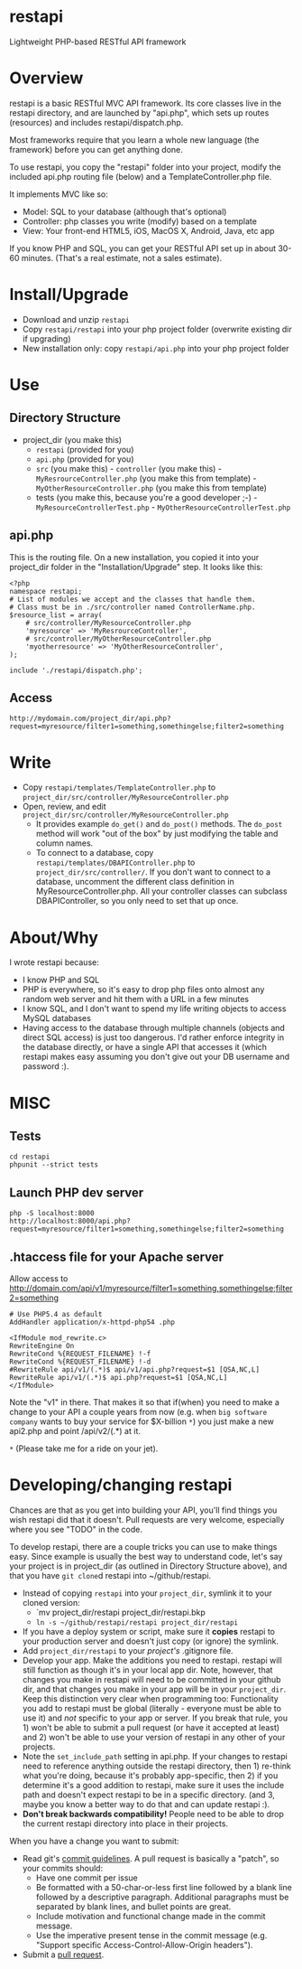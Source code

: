 restapi
=======

Lightweight PHP-based RESTful API framework

Overview
========

restapi is a basic RESTful MVC API framework.  Its core classes live in
the restapi directory, and are launched by "api.php", which sets up
routes (resources) and includes restapi/dispatch.php.

Most frameworks require that you learn a whole new language (the framework)
before you can get anything done.

To use restapi, you copy the "restapi" folder into your project, modify
the included api.php routing file (below) and a TemplateController.php file.

It implements MVC like so:

- Model: SQL to your database (although that's optional)
- Controller: php classes you write (modify) based on a template
- View: Your front-end HTML5, iOS, MacOS X, Android, Java, etc app

If you know PHP and SQL, you can get your RESTful API set up in about
30-60 minutes.  (That's a real estimate, not a sales estimate).

Install/Upgrade
=======================

- Download and unzip `restapi`
- Copy `restapi/restapi` into your php project folder (overwrite existing dir
  if upgrading)
- New installation only: copy `restapi/api.php` into your php project folder

Use
=====

Directory Structure
-------------------

- project_dir (you make this)
  - `restapi`  (provided for you)
  - `api.php`  (provided for you)
  - `src`  (you make this)
        - `controller` (you make this)
            - `MyResrourceController.php` (you make this from template)
            - `MyOtherResourceController.php` (you make this from template)
  - tests  (you make this, because you're a good developer ;-)
        - `MyResourceControllerTest.php`
        - `MyOtherResourceControllerTest.php`

api.php
-------

This is the routing file.  On a new installation, you copied it into your project_dir folder in the "Installation/Upgrade" step.  It looks like this:

    <?php
    namespace restapi;
    # List of modules we accept and the classes that handle them.
    # Class must be in ./src/controller named ControllerName.php.
    $resource_list = array(
        # src/controller/MyResourceController.php
        'myresource' => 'MyResrourceController',
        # src/controller/MyOtherResourceController.php
        'myotherresource' => 'MyOtherResourceController',
    );

    include './restapi/dispatch.php';

Access
------

`http://mydomain.com/project_dir/api.php?request=myresource/filter1=something,somethingelse;filter2=something`

Write
=====

- Copy `restapi/templates/TemplateController.php` to
  `project_dir/src/controller/MyResourceController.php`
- Open, review, and edit `project_dir/src/controller/MyResourceController.php`
    - It provides example `do_get()` and `do_post()` methods.  The `do_post`
        method will work "out of the box" by just modifying the table and
        column names.
    - To connect to a database, copy `restapi/templates/DBAPIController.php`
      to `project_dir/src/controller/`.  If you don't want to connect to
      a database, uncomment the different class definition in
      MyResourceController.php.  All your controller classes can subclass
      DBAPIController, so you only need to set that up once.

About/Why
=========

I wrote restapi because:

- I know PHP and SQL
- PHP is everywhere, so it's easy to drop php files onto almost any random
  web server and hit them with a URL in a few minutes
- I know SQL, and I don't want to spend my life writing objects to access
  MySQL databases
- Having access to the database through multiple channels (objects and direct
  SQL access) is just too dangerous.  I'd rather enforce integrity in
  the database directly, or have a single API that accesses it (which restapi
  makes easy assuming you don't give out your DB username and password :).

MISC
====

Tests
-----

    cd restapi
    phpunit --strict tests
    
Launch PHP dev server
---------------------

    php -S localhost:8000
    http://localhost:8000/api.php?request=myresource/filter1=something,somethingelse;filter2=something

.htaccess file for your Apache server
-------------------------------------

Allow access to http://domain.com/api/v1/myresource/filter1=something,somethingelse;filter2=something

    # Use PHP5.4 as default
    AddHandler application/x-httpd-php54 .php

    <IfModule mod_rewrite.c>
    RewriteEngine On
    RewriteCond %{REQUEST_FILENAME} !-f
    RewriteCond %{REQUEST_FILENAME} !-d
    #RewriteRule api/v1/(.*)$ api/v1/api.php?request=$1 [QSA,NC,L]
    RewriteRule api/v1/(.*)$ api.php?request=$1 [QSA,NC,L]
    </IfModule>

Note the "v1" in there.  That makes it so that if(when) you need to make a
change to your API a couple years from now (e.g. when `big software company`
wants to buy your service for $X-billion `*`) you just make a new api2.php and
point /api/v2/(.*) at it.

`*` (Please take me for a ride on your jet).

Developing/changing restapi
===========================

Chances are that as you get into building your API, you'll find things you
wish restapi did that it doesn't.  Pull requests are very welcome, especially
where you see "TODO" in the code.

To develop restapi, there are a couple tricks you can use to make things
easy.  Since example is usually the best way to understand code, let's say
your project is in project_dir (as outlined in Directory Structure above),
and that you have `git clone`d restapi into ~/github/restapi.

- Instead of copying `restapi` into your `project_dir`, symlink it
  to your cloned version:
    - `mv project_dir/restapi project_dir/restapi.bkp
    - `ln -s ~/github/restapi/restapi project_dir/restapi`
- If you have a deploy system or script, make sure it **copies** restapi
  to your production server and doesn't just copy (or ignore) the symlink.
- Add `project_dir/restapi` to your *project's* .gitignore file.
- Develop your app.  Make the additions you need to restapi.  restapi will
  still function as though it's in your local app dir.  Note, however, that
  changes you make in restapi will need to be committed in your github
  dir, and that changes you make in your app will be in your `project_dir`.
  Keep this distinction very clear when programming too: Functionality
  you add to restapi must be global (literally - everyone must be able to
  use it) and *not* specific to your app or server.  If you break that rule,
  you 1) won't be able to submit a pull request (or have it accepted at least)
  and 2) won't be able to use your version of restapi in any other of your
  projects.
- Note the `set_include_path` setting in api.php.  If your changes to restapi
  need to reference anything outside the restapi directory, then 1) re-think
  what you're doing, because it's probably app-specific, then 2) if you
  determine it's a good addition to restapi, make sure it uses the include
  path and doesn't expect restapi to be in a specific directory. (and 3,
  maybe you know a better way to do that and can update restapi :).
- **Don't break backwards compatibility!** People need to be able to drop
  the current restapi directory into place in their projects.

When you have a change you want to submit:

- Read git's
  [commit guidelines](http://git-scm.com/book/en/Distributed-Git-Contributing-to-a-Project#Commit-Guidelines]).
  A pull request is basically a "patch", so your commits should:
    - Have one commit per issue
    - Be formatted with a 50-char-or-less first line followed by a blank
      line followed by a descriptive paragraph. Additional paragraphs must
      be separated by blank lines, and bullet points are great.
    - Include motivation and functional change made in the commit message.
    - Use the imperative present tense in the commit message (e.g.
      "Support specific Access-Control-Allow-Origin headers").
- Submit a [pull request](https://help.github.com/articles/using-pull-requests).